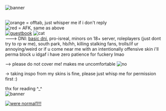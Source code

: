 ![banner](https://pixelsafari.neocities.org/dividers/more/cat4.png) 

<br>![orange](https://pixelsafari.neocities.org/favicon/nature/star/moon16.gif) = offtab, just whisper me if i don't reply
<br>![red](https://64.media.tumblr.com/5bb4b514631392d52b40b985b01cd343/daae8d5ea63d3327-97/s75x75_c1/ddf016fabba8424d54f62338ffc7d2f420992da1.gifv) = AFK, same as above
<br><a href="https://tboydin.123guestbook.com/">![guestbook](https://64.media.tumblr.com/1eeca03781c191eb40cc2e253895365b/3c57f20ea78610c0-b4/s250x400/c6037a756f0b0a7795c996fc966c050fead76233.gifv)</a> ![cat](https://64.media.tumblr.com/6e8b1d175db52a0cf208287157c92c28/1b5672df535286b8-cd/s75x75_c1/50914a1b408463a0a449d2c0b52f74cfb0d62228.gifv)
<br>---> DNI: <a href="https://dnicriteria.carrd.co">basic dni</a>, pro-isreal, minors on 18+ server, roleplayers (just dont try to rp w me), south park, hb/hh, killing stalking fans, trolls/if ur annoying/weird or if u come near me with an intentionally offensive skin i'll perma block u idgaf i have zero patience for fuckery lmao

--> please do not cover me! makes me uncomfortable ![no](https://i.imgur.com/kmjDHEn.gif)

-> taking inspo from my skins is fine, please just whisp me for permission first :)


thx for reading ^_^
<br>![banner](https://pixelsafari.neocities.org/dividers/crabs.gif) 

<a href="https://www.youtube.com/watch?v=N-7gbWKbXbQ">![were normal1!!!](https://64.media.tumblr.com/216e10672c517d2cd487843feceb46f3/c7df493daeed0362-31/s640x960/7775171faddaed2d09c4511db4b5e0496ad71f56.jpg)</a>
